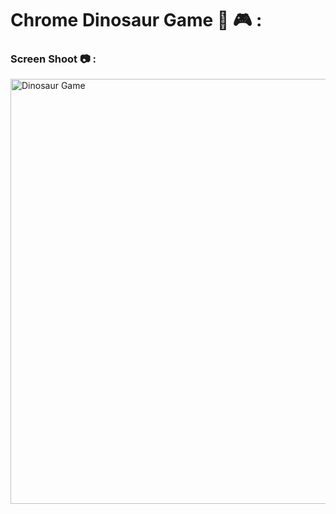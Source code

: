 # Chrome Dinosaur Game 🦖 🎮 : 

### Screen Shoot 📷 : 
  

<img width="680" alt="Dinosaur Game" src="https://github.com/moadhamousti/Chrome-Dinosaur-Game/assets/118165767/7ef25251-6a04-4648-a01e-f61c85486ed5">


